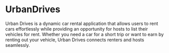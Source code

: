 # UrbanDrives
Urban Drives is a dynamic car rental application that allows users to rent cars effortlessly while providing an opportunity for hosts to list their vehicles for rent. Whether you need a car for a short trip or want to earn by renting out your vehicle, Urban Drives connects renters and hosts seamlessly.
